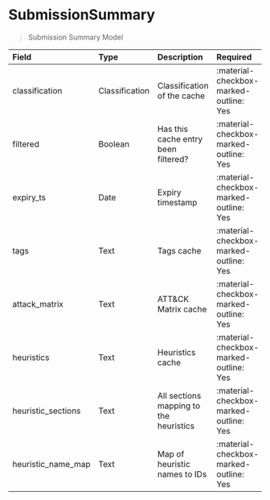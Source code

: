 [comment]: # (AUTOGENERATED MARKDOWN CONTENT. UPDATES TO ODM DOCUMENTATION SHOULD BE DONE THROUGH ASSEMBLYLINE-BASE REPO!)
# SubmissionSummary
> Submission Summary Model

| Field | Type | Description | Required | Default |
| :--- | :--- | :--- | :--- | :--- |
| classification | Classification | Classification of the cache | :material-checkbox-marked-outline: Yes | `TLP:W` |
| filtered | Boolean | Has this cache entry been filtered? | :material-checkbox-marked-outline: Yes | `False` |
| expiry_ts | Date | Expiry timestamp | :material-checkbox-marked-outline: Yes | `None` |
| tags | Text | Tags cache | :material-checkbox-marked-outline: Yes | `None` |
| attack_matrix | Text | ATT&CK Matrix cache | :material-checkbox-marked-outline: Yes | `None` |
| heuristics | Text | Heuristics cache | :material-checkbox-marked-outline: Yes | `None` |
| heuristic_sections | Text | All sections mapping to the heuristics | :material-checkbox-marked-outline: Yes | `None` |
| heuristic_name_map | Text | Map of heuristic names to IDs | :material-checkbox-marked-outline: Yes | `None` |


